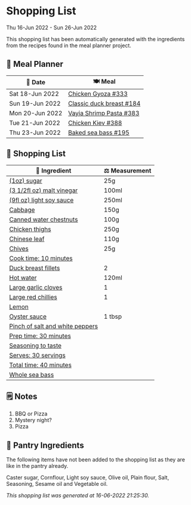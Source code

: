 # Shopping List

Thu 16-Jun 2022 - Sun 26-Jun 2022

This shopping list has been automatically generated with the ingredients from the recipes found in the meal planner project.

## 📅 Meal Planner

|📅 Date| 🍽️ Meal|
|----|----|
|Sat 18-Jun 2022|[Chicken Gyoza #333](https://github.com/jcallaghan/The-Cookbook/issues/333)|
|Sun 19-Jun 2022|[Classic duck breast #184](https://github.com/jcallaghan/The-Cookbook/issues/184)|
|Mon 20-Jun 2022|[Vayia Shrimp Pasta #383](https://github.com/jcallaghan/The-Cookbook/issues/383)|
|Tue 21-Jun 2022|[Chicken Kiev #388](https://github.com/jcallaghan/The-Cookbook/issues/388)|
|Thu 23-Jun 2022|[Baked sea bass #195](https://github.com/jcallaghan/The-Cookbook/issues/195)|

## 🛒 Shopping List

| 🍌 Ingredient| ⚖️ Measurement|
|----------|-----------|
|[(1oz) sugar](https://www.sainsburys.co.uk/gol-ui/SearchResults/(1oz)%20sugar)|25g|
|[(3 1/2fl oz) malt vinegar](https://www.sainsburys.co.uk/gol-ui/SearchResults/(3%201/2fl%20oz)%20malt%20vinegar)|100ml|
|[(9fl oz) light soy sauce](https://www.sainsburys.co.uk/gol-ui/SearchResults/(9fl%20oz)%20light%20soy%20sauce)|250ml|
|[Cabbage](https://www.sainsburys.co.uk/gol-ui/SearchResults/Cabbage)|150g|
|[Canned water chestnuts](https://www.sainsburys.co.uk/gol-ui/SearchResults/Canned%20water%20chestnuts)|100g|
|[Chicken thighs](https://www.sainsburys.co.uk/gol-ui/SearchResults/Chicken%20thighs)|250g|
|[Chinese leaf](https://www.sainsburys.co.uk/gol-ui/SearchResults/Chinese%20leaf)|110g|
|[Chives](https://www.sainsburys.co.uk/gol-ui/SearchResults/Chives)|25g|
|[Cook time: 10 minutes](https://www.sainsburys.co.uk/gol-ui/SearchResults/Cook%20time:%2010%20minutes)||
|[Duck breast fillets](https://www.sainsburys.co.uk/gol-ui/SearchResults/Duck%20breast%20fillets)|2|
|[Hot water](https://www.sainsburys.co.uk/gol-ui/SearchResults/Hot%20water)|120ml|
|[Large garlic cloves](https://www.sainsburys.co.uk/gol-ui/SearchResults/Large%20garlic%20cloves)|1|
|[Large red chillies](https://www.sainsburys.co.uk/gol-ui/SearchResults/Large%20red%20chillies)|1|
|[Lemon](https://www.sainsburys.co.uk/gol-ui/SearchResults/Lemon)||
|[Oyster sauce](https://www.sainsburys.co.uk/gol-ui/SearchResults/Oyster%20sauce)|1 tbsp|
|[Pinch of salt and white peppers](https://www.sainsburys.co.uk/gol-ui/SearchResults/Pinch%20of%20salt%20and%20white%20peppers)||
|[Prep time: 30 minutes](https://www.sainsburys.co.uk/gol-ui/SearchResults/Prep%20time:%2030%20minutes)||
|[Seasoning to taste](https://www.sainsburys.co.uk/gol-ui/SearchResults/Seasoning%20to%20taste)||
|[Serves: 30 servings](https://www.sainsburys.co.uk/gol-ui/SearchResults/Serves:%2030%20servings)||
|[Total time: 40 minutes](https://www.sainsburys.co.uk/gol-ui/SearchResults/Total%20time:%2040%20minutes)||
|[Whole sea bass](https://www.sainsburys.co.uk/gol-ui/SearchResults/Whole%20sea%20bass)||

## 🗒️ Notes

1. BBQ or Pizza
1. Mystery night?
1. Pizza

## 🏪 Pantry Ingredients

The following items have not been added to the shopping list as they are like in the pantry already.

Caster sugar, Cornflour, Light soy sauce, Olive oil, Plain flour, Salt, Seasoning, Sesame oil and Vegetable oil.


_This shopping list was generated at 16-06-2022 21:25:30._